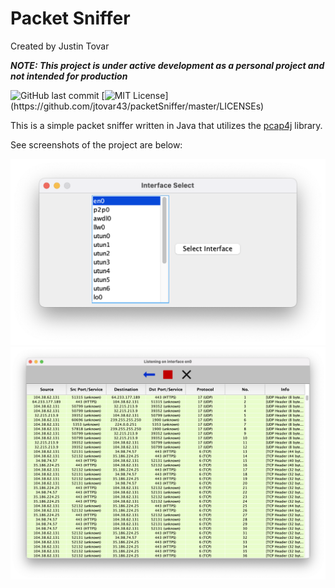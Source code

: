 # Packet Sniffer
Created by Justin Tovar

_**NOTE: This project is under active development as a personal project and not intended for production**_

![GitHub last commit](https://img.shields.io/github/last-commit/jtovar43/packetSniffer)
[![MIT License](https://img.shields.io/apm/l/atomic-design-ui.svg?)](https://github.com/jtovar43/packetSniffer/master/LICENSEs)

This is a simple packet sniffer written in Java that utilizes the [pcap4j](https://github.com/kaitoy/pcap4j) library.

See screenshots of the project are below:

![Interface select](resources/interfaceselect.png)
![Capture view](resources/captureview.png)